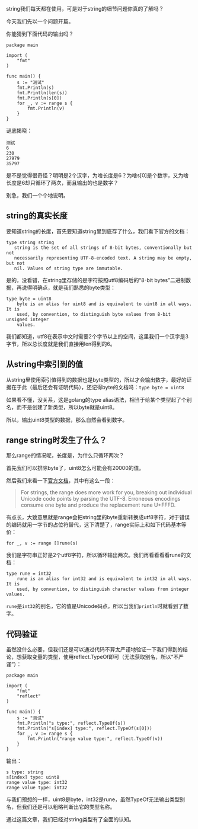 string我们每天都在使用，可是对于string的细节问题你真的了解吗？

今天我们先以一个问题开篇。

你能猜到下面代码的输出吗？

```golang
package main

import (
    "fmt"
)

func main() {
    s := "测试"
    fmt.Println(s)
    fmt.Println(len(s))
    fmt.Println(s[0])
    for _, v := range s {
        fmt.Println(v)
    }
}
```

谜底揭晓：

```text
测试
6
230
27979
35797
```

是不是觉得很奇怪？明明是2个汉字，为啥长度是6？为啥s[0]是个数字，又为啥长度是6却只循环了两次，而且输出的也是数字？

别急，我们一个个地说明。

## string的真实长度

要知道string的长度，首先要知道string里到底存了什么，我们看下官方的文档：

```text
type string string
   string is the set of all strings of 8-bit bytes, conventionally but not
   necessarily representing UTF-8-encoded text. A string may be empty, but not
   nil. Values of string type are immutable.
```

是的，没看错，在string里存储的是字符按照utf8编码后的“8-bit bytes”二进制数据，再说得明确点，就是我们熟悉的byte类型：

```text
type byte = uint8
    byte is an alias for uint8 and is equivalent to uint8 in all ways. It is
    used, by convention, to distinguish byte values from 8-bit unsigned integer
    values.
```

我们都知道，utf8在表示中文时需要2个字节以上的空间，这里我们一个汉字是3字节，所以总长度就是我们直接用len得到的6。

## 从string中索引到的值

从string里使用索引值得到的数据也是byte类型的，所以才会输出数字，最好的证据在于此（最后还会有证明代码），还记得byte的文档吗：`type byte = uint8`

如果看不懂，没关系，这是golang的type alias语法，相当于给某个类型起了个别名，而不是创建了新类型，所以byte就是uint8。

所以，输出uint8类型的数据，那么自然会看到数字。

## range string时发生了什么？

那么range的情况呢，长度是，为什么只循环两次？

首先我们可以排除byte了，uint8怎么可能会有20000的值。

然后我们来看一下[官方文档](https://go.dev/doc/effective_go)，其中有这么一段：

> For strings, the range does more work for you, breaking out individual Unicode code points by parsing the UTF-8. Erroneous encodings consume one byte and produce the replacement rune U+FFFD.

有点长，大致意思就是range会把string里的byte重新转换成utf8字符，对于错误的编码就用一字节的占位符替代，这下清楚了，range实际上和如下代码基本等价：

```golang
for _, v := range []rune(s)
```

我们是字符串正好是2个utf8字符，所以循环输出两次。我们再看看看看rune的文档：

```text
type rune = int32
    rune is an alias for int32 and is equivalent to int32 in all ways. It is
    used, by convention, to distinguish character values from integer values.
```

`rune`是`int32`的别名，它的值是Unicode码点，所以当我们`println`时就看到了数字。

## 代码验证

虽然没什么必要，但我们还是可以通过代码不算太严谨地验证一下我们得到的结论，想获取变量的类型，使用reflect.TypeOf即可（无法获取别名，所以“不严谨”）：

```golang
package main

import (
    "fmt"
    "reflect"
)

func main() {
    s := "测试"
    fmt.Println("s type:", reflect.TypeOf(s))
    fmt.Println("s[index] type:", reflect.TypeOf(s[0]))
    for _, v := range s {
        fmt.Println("range value type:", reflect.TypeOf(v))
    }
}
```

输出：

```text
s type: string
s[index] type: uint8
range value type: int32
range value type: int32
```

与我们预想的一样，uint8是byte，int32是rune，虽然TypeOf无法输出类型别名，但我们还是可以粗略判断出它的类型名称。

通过这篇文章，我们已经对string类型有了全面的认知。
